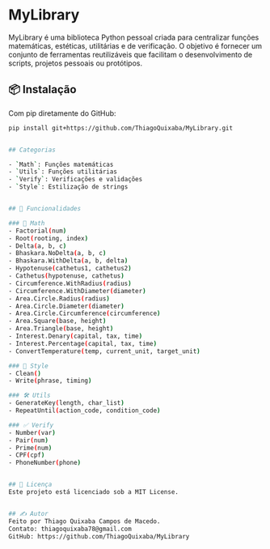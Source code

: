 # MyLibrary

MyLibrary é uma biblioteca Python pessoal criada para centralizar funções
matemáticas, estéticas, utilitárias e de verificação. O objetivo é fornecer um conjunto
de ferramentas reutilizáveis que facilitam o desenvolvimento de scripts, projetos
pessoais ou protótipos.


## 📦 Instalação

Com pip diretamente do GitHub:

```bash
pip install git+https://github.com/ThiagoQuixaba/MyLibrary.git


## Categorias

- `Math`: Funções matemáticas
- `Utils`: Funções utilitárias
- `Verify`: Verificações e validações
- `Style`: Estilização de strings


## 🧠 Funcionalidades

### 🔢 Math 
- Factorial(num)
- Root(rooting, index)
- Delta(a, b, c)
- Bhaskara.NoDelta(a, b, c)
- Bhaskara.WithDelta(a, b, delta)
- Hypotenuse(cathetus1, cathetus2)
- Cathetus(hypotenuse, cathetus)
- Circumference.WithRadius(radius)
- Circumference.WithDiameter(diameter)
- Area.Circle.Radius(radius)
- Area.Circle.Diameter(diameter)
- Area.Circle.Circumference(circumference)
- Area.Square(base, height)
- Area.Triangle(base, height)
- Interest.Denary(capital, tax, time)
- Interest.Percentage(capital, tax, time)
- ConvertTemperature(temp, current_unit, target_unit)

### 🎨 Style
- Clean()
- Write(phrase, timing)

### 🛠️ Utils
- GenerateKey(length, char_list)
- RepeatUntil(action_code, condition_code)

### ✅ Verify
- Number(var)
- Pair(num)
- Prime(num)
- CPF(cpf)
- PhoneNumber(phone)


## 📝 Licença
Este projeto está licenciado sob a MIT License.


## ✍️ Autor
Feito por Thiago Quixaba Campos de Macedo.  
Contato: thiagoquixaba78@gmail.com  
GitHub: https://github.com/ThiagoQuixaba/MyLibrary